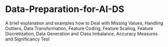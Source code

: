 # Data-Preparation-for-AI-DS
A brief explanation and examples how to Deal with Missing Values, Handling Outliers, Data Transformation, Feature Coding, Feature Scaling, Feature Discretization, Data Generation and Class Imbalance, Accuracy Measures and Significancy Test
